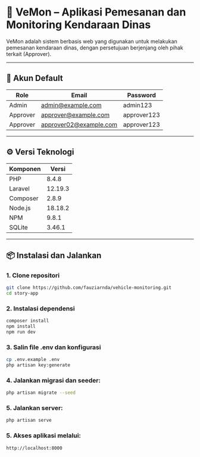 # 🚗 VeMon – Aplikasi Pemesanan dan Monitoring Kendaraan Dinas

VeMon adalah sistem berbasis web yang digunakan untuk melakukan pemesanan kendaraan dinas, dengan persetujuan berjenjang oleh pihak terkait (Approver).

---

## 🧾 Akun Default

| Role     | Email                  | Password      |
|----------|------------------------|---------------|
| Admin    | admin@example.com      | admin123      |
| Approver | approver@example.com   | approver123   |
| Approver | approver02@example.com | approver123   |

---

## ⚙️ Versi Teknologi

| Komponen      | Versi              |
|---------------|--------------------|
| PHP           | 8.4.8              |
| Laravel       | 12.19.3            |
| Composer      | 2.8.9              |
| Node.js       | 18.18.2            |
| NPM           | 9.8.1              |
| SQLite        | 3.46.1             |

---

## 📦 Instalasi dan Jalankan

### 1. Clone repositori

```bash
git clone https://github.com/fauziarnda/vehicle-monitoring.git
cd story-app    
```

### 2. Instalasi dependensi

```bash
composer install
npm install
npm run dev
```

### 3. Salin file .env dan konfigurasi

```bash
cp .env.example .env
php artisan key:generate
```

### 4. Jalankan migrasi dan seeder:

```bash
php artisan migrate --seed
```

### 5. Jalankan server:

```bash
php artisan serve
```

### 5. Akses aplikasi melalui:

```bash
http://localhost:8000
```
